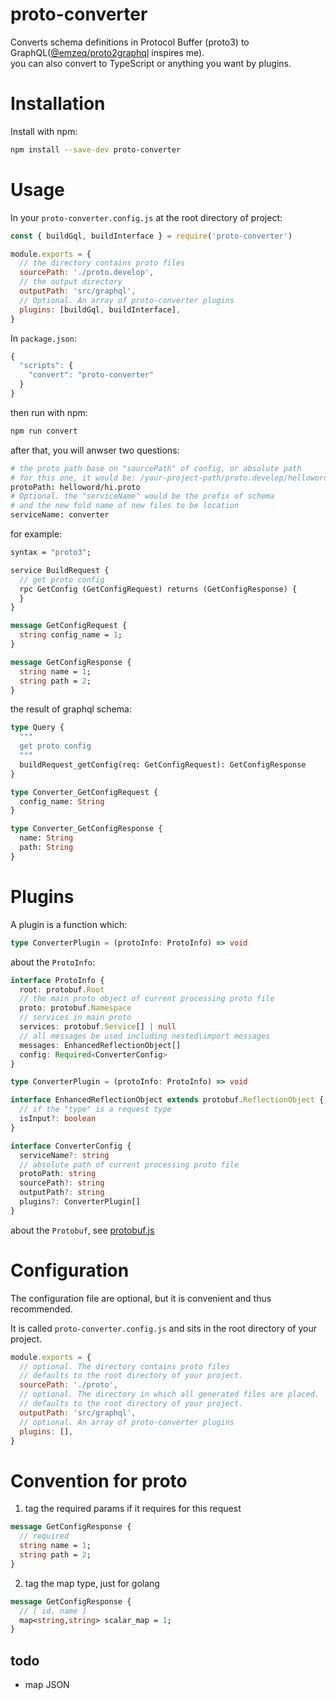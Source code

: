 # proto-converter

Converts schema definitions in Protocol Buffer (proto3) to GraphQL([@emzeq/proto2graphql](https://github.com/emzeq/proto2graphql#readme) inspires me).  
you can also convert to TypeScript or anything you want by plugins.

# Installation

Install with npm:

```sh
npm install --save-dev proto-converter
```

# Usage

In your `proto-converter.config.js` at the root directory of project:

```js
const { buildGql, buildInterface } = require('proto-converter')

module.exports = {
  // the directory contains proto files
  sourcePath: './proto.develop',
  // the output directory
  outputPath: 'src/graphql',
  // Optional. An array of proto-converter plugins
  plugins: [buildGql, buildInterface],
}
```

In `package.json`:

```js
{
  "scripts": {
    "convert": "proto-converter"
  }
}
```

then run with npm:

```sh
npm run convert
```

after that, you will anwser two questions:

```sh
# the proto path base on "sourcePath" of config, or absolute path
# for this one, it would be: /your-project-path/proto.develop/helloword/hi.proto
protoPath: helloword/hi.proto
# Optional. the "serviceName" would be the prefix of schema
# and the new fold name of new files to be location
serviceName: converter
```

for example:

```proto
syntax = "proto3";

service BuildRequest {
  // get proto config
  rpc GetConfig (GetConfigRequest) returns (GetConfigResponse) {
  }
}

message GetConfigRequest {
  string config_name = 1;
}

message GetConfigResponse {
  string name = 1;
  string path = 2;
}
```

the result of graphql schema:

```graphql
type Query {
  """
  get proto config
  """
  buildRequest_getConfig(req: GetConfigRequest): GetConfigResponse
}

type Converter_GetConfigRequest {
  config_name: String
}

type Converter_GetConfigResponse {
  name: String
  path: String
}
```

# Plugins

A plugin is a function which:

```typescript
type ConverterPlugin = (protoInfo: ProtoInfo) => void
```

about the `ProtoInfo`:

```typescript
interface ProtoInfo {
  root: protobuf.Root
  // the main proto object of current processing proto file
  proto: protobuf.Namespace
  // services in main proto
  services: protobuf.Service[] | null
  // all messages be used including nested\import messages
  messages: EnhancedReflectionObject[]
  config: Required<ConverterConfig>
}

type ConverterPlugin = (protoInfo: ProtoInfo) => void

interface EnhancedReflectionObject extends protobuf.ReflectionObject {
  // if the "type" is a request type
  isInput?: boolean
}

interface ConverterConfig {
  serviceName?: string
  // absolute path of current processing proto file
  protoPath: string
  sourcePath?: string
  outputPath?: string
  plugins?: ConverterPlugin[]
}
```

about the `Protobuf`, see [protobuf.js](https://protobufjs.github.io/protobuf.js/index.html)

# Configuration

The configuration file are optional, but it is convenient and thus recommended.

It is called `proto-converter.config.js` and sits in the root directory of your project.

```js
module.exports = {
  // optional. The directory contains proto files
  // defaults to the root directory of your project.
  sourcePath: './proto',
  // optional. The directory in which all generated files are placed.
  // defaults to the root directory of your project.
  outputPath: 'src/graphql',
  // optional. An array of proto-converter plugins
  plugins: [],
}
```

# Convention for proto

1. tag the required params if it requires for this request

```proto
message GetConfigResponse {
  // required
  string name = 1;
  string path = 2;
}
```

2. tag the map type, just for golang

```proto
message GetConfigResponse {
  // [ id, name ]
  map<string,string> scalar_map = 1;
}
```

## todo

- map JSON
